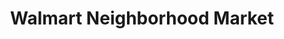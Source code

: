 ---
title: "Walmart Neighborhood Market"
url: /oklahoma-city/walmart-neighborhood-market-south-western-avenue/
shop: Supermarkt
---